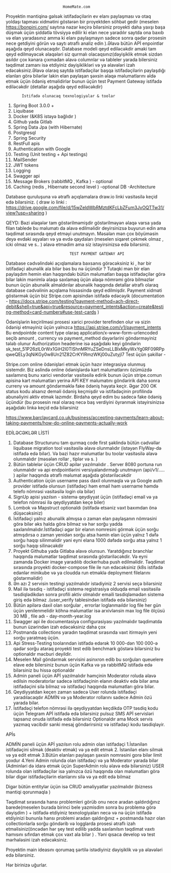                              HomeMate.com
Proyektin məntiqinə gəlsək  istifadəçilərin ev elanı paylaşması və otaq yoldaşı tapması  xidmətini göstərən bir proyektden söhbət gedir (meselen https://bonpini.com/ saytına nəzər keçirə bilərsiniz proyekti daha yaxşı başa düşmək üçün şiddətlə tövsiyyə edilir ki elan nece yaradılır saytda ona baxıb və elan yaradasınız amma ki elanı paylaşmayın sadece sonra qədər prosesin nece getdiyini görün və saytı ətraflı analiz edin ).Əlavə bütün APİ enpointlər aşağıda qeyd olunacaqdır. Database modeli qeyd ediləcəkdir amaki tam qeyd edilməyəcək əlaqələri siz qurmalı olacaqsınız(dəyişiklik etmək sizdən asıldır çox kənara çıxmadan  əlavə columnlar və tableler yarada bilersiniz təqdimat zamanı isə etdiyiniz dəyişiklikləri və ya əlavələri izah edəcəksiniz.Əlavə olaraq saytda istifadəçilər başqa istifadəçilərin paylaşdığı elanları görə bilərlər lakin elan paylaşan şəxsin əlaqə məlumatlarını əldə etmək üçün ödəniş etməlidirlər bunun üçün test Payment Gateway istifadə ediləcəkdir (detallar aşağıda qeyd ediləcəkdir) 

           İstifadə olunacaq texnologiyalar & toolar 
1.	Spring Boot 3.0.0 + 
2.	Liquibase 
3.	Docker (&K8S istəyə bağlıdır )
4.	Github yada Gitlab
5.	Spring Data Jpa (with Hibernate) 
6.	Postgresql
7.	Spring Security 
8.	RestFull apis
9.	Authentication with Google 
10.	Testing (Unit testing + Api testings)
11.	MailSender
12.	JWT tokens
13.	Logging
14.	Swagger api
15.	Message Brokers (rabbitMQ , Kafka ) - optional 
16.	Caching (redis , Hibernate second level ) -optional 
                                  DB -Architecture 


Database quruluşuna  və ətraflı açıqlamalara draw.io linki vasitəsilə keçid edə bilərsiniz. ( draw io linki :  https://drive.google.com/file/d/15wZeldWbRMztdKFcLbZFum3JvOQTTw31/view?usp=sharing ) 

QEYD: Bəzi əlaqələr tam göstərilməmişdir  göstərilməyən əlaqə varsa yada filan tablede bu məlumatı da əlavə edilməlidir deyirsinizsə buyurun edin ama təqdimat sırasında qeyd etməyi unutmayın. Məsələn mən  çox böyüməsin deyə evdəki əşyaları və ya evdə  qaydaları (meselen siqaret çekmek olmaz , icki olmaz ve s.. ) əlavə etmədim ama siz istəyirsinizsə edə bilərsiniz. 

                                TEST PAYMENT GATEWAY API
Database cədvəlindəki açıqlamalara baxsanıs görəcəksiniz ki , hər bir istifadəçi abunəlik ala bilər bəs bu nə üçündür ? Tutaqki mən bir elan paylaşdım  hemin elan haqqındakı bütün məlumatları başqa istifadəçilər görə bilər lakin mənimlə əlaqə saxlamaq üçün əlaqə nömrəmi görə bilməzlər bunun üçün abunəlik almaldırılar abunəlik haqqında detallar ətraflı olaraq database cədvəlinin açıqlama hissəsində qeyd edilmişdir.
Payment xidməti göstərmək üçün biz Stripe.com apisindən istifadə edəcəyik (documentation - https://docs.stripe.com/testing?payment-method=ach-direct-debit&shell=true&api=true&resource=payment_intents&action=create&testing-method=card-numbers#use-test-cards )

Ödənişlərin keçirilməsi prosesi xarici provider terefinden olur və sizin ödənişi  etməyiniz üçün yalnızca 
https://api.stripe.com/v1/payment_intents
 Bu endpointde  content type olaraq application/x-www-form-urlencoded  seçib amount , currency və payment_method dəyərlərini göndərməyiniz tələb olunur 
Authorization headerine isə   aşağıdakı keyi göndərin
 sk_test_51P26zlL0rWx1GiH2l0TIShnMRYuZSeDnsLLBlxMkyWxYg0RF09RPpqweQELy3qNiKGy0w8Un21Z82CrKYlRmzWKj00uZutyjI7
Test üçün şəkillər - 

Stripe.com online ödənişləri etmək üçün hazır integrasiya olunmuş sistemdir.
Biz əslində online ödənişlərdə kart məlumatlarını özümüzdə saxlamırıq bunu xarici vendorlar vasitəsilə edirik bunun üçün stripe.comun apisinə kart məlumatları yerinə APİ KEY məlumatını göndəririk daha sonra curreny və amount göndərməklə fake ödəniş həyata keçir. Əgər 200 OK status kodu alsanız deməli ödəniş keçmişdir və istifadəçinin profilində abunəliyini aktiv etmək lazımdır. Birdaha qeyd edim bu sadecə fake ödəniş üçündür 
(bu prosesin real olaraq necə baş verdiyini öyrənmək istəyirsinizsə aşağıdakı linkə keçid edə bilərsiniz 

https://www.barclaycard.co.uk/business/accepting-payments/learn-about-taking-payments/how-do-online-payments-actually-work


 EDİLƏCƏKLƏR LİSTİ
1.	Database Structurunu tam qurmaq code first şəklində bütün cədvəllər liquibase migration tool vasitəsilə əlavə olunmalıdır (istəyən FlyWay-də istifadə edə bilər). Və bəzi hazır məlumatlar bu toolar vasitəsilə əlavə olunmalıdır (məsələn rollar , tiplər və s. )
2.	Bütün tablelər üçün CRUD apilər yazılmalıdır . Server 8080 portuna run olunmalıdır və api endpointlərini versiyalandırmağı unutmayın (api/v1/.....  ) apilər haqqında ətraflı məlumat aşağıda göstəriləcəkdir
3.	Authentication üçün   username pass daxil olunmaqla  və ya Google auth provider istifadə olunsun (istifadəçi həm email həm username həmdə telefo nömrəsi  vasitəsilə login ola bilər) 
4.	SignUp apisi yazılsın - sistemə qeydiyyat üçün  (istifadəçi email və ya telefon  nömrəsi ilə qeydiyyatdan keçe biler) 
5.	Lombok və  Mapstruct optionaldı (istifadə etsəniz vaxt baxımdan önə düşəcəksiniz)
6.	İstifadəçi yalnız abunəlik almışsa o zaman elan paylaşanın nömrəsini görə bilər əks halda görə bilməz və hər sorğu yadda saxlanılmalıdır.İstifadəçi əgər bir elanın nomresini görmək üçün sorğu atmışdırsa o zaman yenidən sorğu atsa həmin elan üçün yalnız 1 dəfə sorğu haqqı silinməlidir yəni eyni elana 1000 dəfədə sorğu atsa yalnız 1 sorğu haqqı silinəcəkdir
7.	Proyekt Githuba yada Gitlaba əlavə olunsun. Yaratdığınız   branchlar haqqında məlumatlar təqdimat sırasında göstəriləcəkdir. Və eyni zamanda Docker image yaradılıb dockerhuba push edilməlidir. Təqdimat sırasında proyekti docker-compose file ile run edəcəksiniz (k8s istifadə edənlər minikube və ya cloudda run etməklə deployment filelarını göstərməlidir)
8.	Ən azı 2 servisin testingi yazılmalıdır  istədiyiniz 2 servisi seçə bilərsiniz
9.	Mail ilə təsdiq - istifadəçi sistemə registrasiya olduqda email vasitəsilə təsdiqlədikdən sonra profili aktiv olmalıdır emaili təsdiqləmədən sistemə giriş edə bilməz .(user_verify tablesindən istifadə edə bilərsiniz)
10.	Bütün apilərə daxil olan sorğular , errorlar loglanmaıldır log file her gün üçün yenilenmelidir  köhnə məlumatlar isə arxivlənsin max log file ölçüsü 30 MB ,  file adı  - day-month-year.log
11.	Swagger api ile documentasiya configurasiyası yazılmalıdır  təqdimatda bunun üzərindən izah edəcəksiniz daha çox
12.	Postmanda collections yaradın təqdimat sırasında vaxt itirməyin yeni sorğu yaratmaq üçün.
13.	Api Stress-Testing toolarından istifadə edərək 10 000-dən 100 000-ə qədər sorğu ataraq proyekti test edib benchmark göstərə bilərsiniz bu optionaldır məcburi deyildir.
14.	Meselen Mail göndərmək  servisini asinxron edib  bu sorğuları queuelere elave ede bilersiniz  bunun üçün Kafka və ya rabbitMQ istifadə edə bilərsiniz bu hissə optionaldır
15.	Admin paneli üçün APİ yazılmalıdır həmçinin Moderator roluda əlavə edilsin moderatorlar sadecə istifadəçinin elanın deaktiv edə bilər ama istifadəçini silə bilməz və istifadəçi haqqında məlumatları görə bilər.
16.	Qeydiyyatdan keçen zaman sadecə User rolunda istifadəçi yaradılacaqdır ADMİN və ya Moderator rollarını sadece Admin özü yarada bilər.
17.	İstifadəçi telefon nömrəsi ilə qeydiyyatdan keçdikdə OTP təsdiq kodu üçün Telegram APİ istifadə edə bilərsiniz pulsuz SMS APİ servisləri tapsanız onuda istifadə edə bilərsiniz Optionaldır ama Mock servis yazmaq vacibdir sanki mesaj göndərirsiniz və istifadəçi  kodu təsdiqləyir.

APİs

ADMİN paneli üçün  APİ yazılsın rolu admin olan istifadəçi 
1.İstənilən istifadəçini silmək (deaktiv etmək) və ya edit etmək 
2. İstənilən elanı silmək və ya edit etmək
3.Bütün elanları paylaşan şəxsin nomrəsini gorə bilər limit yoxdur
4.Yeni Admin rolunda olan istifadəçi və ya Moderator yarada bilər (Adminləri də idarə etmək üçün SuperAdmin rolu əlavə edə bilərsiniz) 
USER rolunda olan istifadəçilər isə yalnızca  özü haqqında olan məlumatları görə bilər digər istifadəçilərin elanlarını silə və ya edit edə bilməz
 
Digər bütün  entitylər üçün isə CRUD əməliyyatlar yazılmalıdır (bizness məntiqi qorunmaqla ) 


Təqdimat sırasında hansı problemleri görüb onu nece aradan qaldırdığınız barede(meselen burada birinci bele yazmisdim sonra bu problemə görə dəyişdim )  + istifadə etdiyiniz texnologiyaları necə və nə üçün istifadə etdiyinizi bununla hansı problemi aradan qaldırığınız + postmanda hazır olan collectionlarla sorğu göndərib və logglarda prosesi ətraflı izah etməlisiniz(öncədən hər şey test edilib yadda saxlanılsın təqdimat vaxtı hamısını sıfırdan etmək çox vaxt ala bilər ) . Yəni qısaca develop və test mərhələsini izah edəcəksiniz.

Proyektin main ideasını qorumaq şərtilə istədiyiniz  dəyişiklik və ya əlavələri edə bilərsiniz.

Hər birinizə uğurlar.






